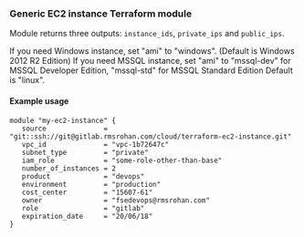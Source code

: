 ### Generic EC2 instance Terraform module

Module returns three outputs: `instance_ids`, `private_ips` and `public_ips`.

If you need Windows instance, set "ami" to "windows". (Default is Windows 2012 R2 Edition)
If you need MSSQL instance, set "ami" to "mssql-dev" for MSSQL Developer Edition, "mssql-std" for MSSQL Standard Edition
Default is "linux".

#### Example usage

```
module "my-ec2-instance" {
   source              = "git::ssh://git@gitlab.rmsrohan.com/cloud/terraform-ec2-instance.git"
   vpc_id              = "vpc-1b72647c"
   subnet_type         = "private"
   iam_role            = "some-role-other-than-base"
   number_of_instances = 2
   product             = "devops"
   environment         = "production"
   cost_center         = "15607-61"
   owner               = "fsedevops@rmsrohan.com"
   role                = "gitlab"
   expiration_date     = "20/06/18"
}
```
